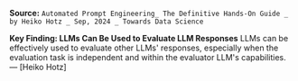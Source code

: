 **Source:** `Automated Prompt Engineering_ The Definitive Hands-On Guide _ by Heiko Hotz _ Sep, 2024 _ Towards Data Science`

**Key Finding: LLMs Can Be Used to Evaluate LLM Responses**
LLMs can be effectively used to evaluate other LLMs' responses, especially when the evaluation task is independent and within the evaluator LLM's capabilities. — [Heiko Hotz]
